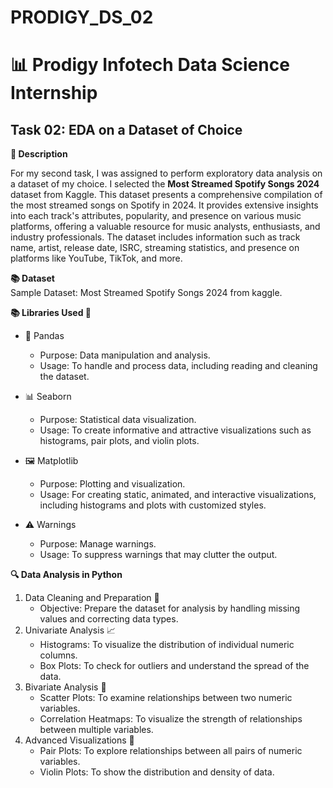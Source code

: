 # PRODIGY_DS_02

# 📊 Prodigy Infotech Data Science Internship

## Task 02: EDA on a Dataset of Choice

**📄 Description**

  For my second task, I was assigned to perform exploratory data analysis on a dataset of my choice. I selected the **Most Streamed Spotify Songs 2024** dataset from Kaggle. This dataset presents a comprehensive compilation of the most streamed songs on Spotify in 2024.
  It provides extensive insights into each track's attributes, popularity, and presence on various music platforms, offering a valuable resource for music analysts, enthusiasts, and industry professionals. The dataset includes information such as track name, 
  artist, release date, ISRC, streaming statistics, and presence on platforms like YouTube, TikTok, and more.
  
**📚 Dataset**  
  Sample Dataset: Most Streamed Spotify Songs 2024 from kaggle.

**📚 Libraries Used 🔧**  
- 🐍 Pandas
  - Purpose: Data manipulation and analysis.
  - Usage: To handle and process data, including reading and cleaning the dataset.

- 📊 Seaborn
  - Purpose: Statistical data visualization.
  - Usage: To create informative and attractive visualizations such as histograms, pair plots, and violin plots.

- 🖼️ Matplotlib
  - Purpose: Plotting and visualization.
  - Usage: For creating static, animated, and interactive visualizations, including histograms and plots with customized styles.

- ⚠️ Warnings
  - Purpose: Manage warnings.
  - Usage: To suppress warnings that may clutter the output.

**🔍 Data Analysis in Python**  
1. Data Cleaning and Preparation 🧹
   - Objective: Prepare the dataset for analysis by handling missing values and correcting data types.
2. Univariate Analysis 📈
   - Histograms: To visualize the distribution of individual numeric columns.
   - Box Plots: To check for outliers and understand the spread of the data.
3. Bivariate Analysis 🔄
   - Scatter Plots: To examine relationships between two numeric variables.
   - Correlation Heatmaps: To visualize the strength of relationships between multiple variables.
4. Advanced Visualizations 🎨
   - Pair Plots: To explore relationships between all pairs of numeric variables.
   - Violin Plots: To show the distribution and density of data.
